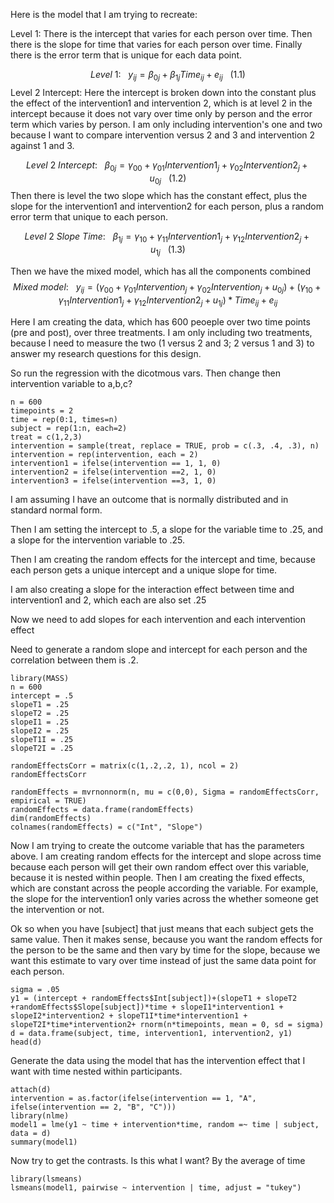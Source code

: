 

Here is the model that I am trying to recreate:

Level 1: There is the intercept that varies for each person over time.  Then there is the slope for time that varies for each person over time.  Finally there is the error term that is unique for each data point.

$$ Level~1:~~~{y_{ij} = \beta_{0j} + \beta_{1j}Time_{ij} + e_{ij}}~~~ (1.1)$$
Level 2 Intercept: Here the intercept is broken down into the constant plus the effect of the intervention1 and intervention 2, which is at level 2 in the intercept because it does not vary over time only by person and the error term which varies by person.  I am only including intervention's one and two because I want to compare intervention versus 2 and 3 and intervention 2 against 1 and 3.    

$$ Level~2~Intercept:~~~{\beta_{0j} = \gamma_{00} + \gamma_{01}Intervention1_{j} +  \gamma_{02}Intervention2_{j} + u_{0j}} ~~~ (1.2)$$
Then there is level the two slope which has the constant effect, plus the slope for the intervention1 and intervention2 for each person, plus a random error term that unique to each person.  

$$ Level~2~Slope~Time:~~~{\beta_{1j} = \gamma_{10} + \gamma_{11}Intervention1_{j} +  \gamma_{12}Intervention2_{j} + u_{1j}} ~~~ (1.3)$$


Then we have the mixed model, which has all the components combined
$$Mixed~model: ~~~{y_{ij} =   (\gamma_{00}+ \gamma_{01}Intervention_{j} +  \gamma_{02}Intervention_{j} + u_{0j}) + (\gamma_{10}}+\gamma_{11}Intervention1_{j} +\gamma_{12}Intervention2_{j} +u_{1j})*Time_{ij} + e_{ij} $$

Here I am creating the data, which has 600 peoeple over two time points (pre and post), over three treatments.  I am only including two treatments, because I need to measure the two (1 versus 2 and 3; 2 versus 1 and 3) to answer my research questions for this design.

So run the regression with the dicotmous vars.  Then change then intervention variable to a,b,c?
```{r}
n = 600
timepoints = 2
time = rep(0:1, times=n)
subject = rep(1:n, each=2)
treat = c(1,2,3)
intervention = sample(treat, replace = TRUE, prob = c(.3, .4, .3), n)
intervention = rep(intervention, each = 2)
intervention1 = ifelse(intervention == 1, 1, 0)
intervention2 = ifelse(intervention ==2, 1, 0)
intervention3 = ifelse(intervention ==3, 1, 0)
```
I am assuming I have an outcome that is normally distributed and in standard normal form.     

Then I am setting the intercept to .5, a slope for the variable time to .25, and a slope for the intervention variable to .25.

Then I am creating the random effects for the intercept and time, because each person gets a unique intercept and a unique slope for time.  

I am also creating a slope for the interaction effect between time and intervention1 and 2, which each are also set .25

Now we need to add slopes for each intervention and each intervention effect

Need to generate a random slope and intercept for each person and the correlation between them is .2.  
```{r}
library(MASS)
n = 600
intercept = .5
slopeT1 = .25
slopeT2 = .25
slopeI1 = .25
slopeI2 = .25
slopeT1I = .25
slopeT2I = .25

randomEffectsCorr = matrix(c(1,.2,.2, 1), ncol = 2)
randomEffectsCorr

randomEffects = mvrnonnorm(n, mu = c(0,0), Sigma = randomEffectsCorr, empirical = TRUE)
randomEffects = data.frame(randomEffects)
dim(randomEffects)
colnames(randomEffects) = c("Int", "Slope")
```
Now I am trying to create the outcome variable that has the parameters above.  I am creating random effects for the intercept and slope across time because each person will get their own random effect over this variable, because it is nested within people.  Then I am creating the fixed effects, which are constant across the people according the variable.  For example, the slope for the intervention1 only varies across the whether someone get the intervention or not. 

Ok so when you have [subject] that just means that each subject gets the same value.  Then it makes sense, because you want the random effects for the person to be the same and then vary by time for the slope, because we want this estimate to vary over time instead of just the same data point for each person.
```{r}
sigma = .05
y1 = (intercept + randomEffects$Int[subject])+(slopeT1 + slopeT2 +randomEffects$Slope[subject])*time + slopeI1*intervention1 + slopeI2*intervention2 + slopeT1I*time*intervention1 + slopeT2I*time*intervention2+ rnorm(n*timepoints, mean = 0, sd = sigma)
d = data.frame(subject, time, intervention1, intervention2, y1)
head(d)
```
Generate the data using the model that has the intervention effect that I want with time nested within participants.

```{r}
attach(d)
intervention = as.factor(ifelse(intervention == 1, "A", ifelse(intervention == 2, "B", "C")))
library(nlme)
model1 = lme(y1 ~ time + intervention*time, random =~ time | subject, data = d)
summary(model1)
```
Now try to get the contrasts.  Is this what I want?  By the average of time
```{r}
library(lsmeans)
lsmeans(model1, pairwise ~ intervention | time, adjust = "tukey")

```




